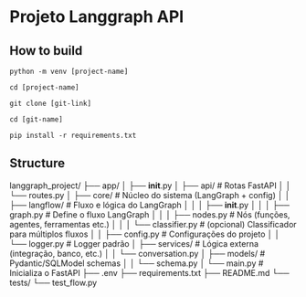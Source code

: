 # Projeto Langgraph API

## How to build
```
python -m venv [project-name]

cd [project-name]

git clone [git-link]

cd [git-name]

pip install -r requirements.txt
```

## Structure
langgraph_project/
├── app/
│   ├── __init__.py
│   ├── api/                  # Rotas FastAPI
│   │   └── routes.py
│   ├── core/                 # Núcleo do sistema (LangGraph + config)
│   │   ├── langflow/         # Fluxo e lógica do LangGraph
│   │   │   ├── __init__.py
│   │   │   ├── graph.py      # Define o fluxo LangGraph
│   │   │   ├── nodes.py      # Nós (funções, agentes, ferramentas etc.)
│   │   │   └── classifier.py # (opcional) Classificador para múltiplos fluxos
│   │   ├── config.py         # Configurações do projeto
│   │   └── logger.py         # Logger padrão
│   ├── services/             # Lógica externa (integração, banco, etc.)
│   │   └── conversation.py
│   ├── models/               # Pydantic/SQLModel schemas
│   │   └── schema.py
│   └── main.py               # Inicializa o FastAPI
├── .env
├── requirements.txt
├── README.md
└── tests/
    └── test_flow.py